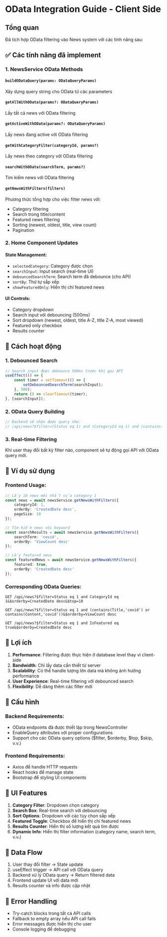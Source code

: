 # OData Integration Guide - Client Side

## Tổng quan

Đã tích hợp OData filtering vào News system với các tính năng sau:

## ✅ Các tính năng đã implement

### 1. **NewsService OData Methods**

#### `buildODataQuery(params: ODataQueryParams)`
Xây dựng query string cho OData từ các parameters

#### `getAllWithOData(params?: ODataQueryParams)`
Lấy tất cả news với OData filtering

#### `getActiveWithOData(params?: ODataQueryParams)`
Lấy news đang active với OData filtering

#### `getWithCategoryFilter(categoryId, params?)`
Lấy news theo category với OData filtering

#### `searchWithOData(searchTerm, params?)`
Tìm kiếm news với OData filtering

#### `getNewsWithFilters(filters)`
Phương thức tổng hợp cho việc filter news với:
- Category filtering
- Search trong title/content
- Featured news filtering
- Sorting (newest, oldest, title, view count)
- Pagination

### 2. **Home Component Updates**

#### State Management:
- `selectedCategory`: Category được chọn
- `searchInput`: Input search (real-time UI)
- `debouncedSearchTerm`: Search term đã debounce (cho API)
- `sortBy`: Thứ tự sắp xếp
- `showFeaturedOnly`: Hiển thị chỉ featured news

#### UI Controls:
- Category dropdown
- Search input với debouncing (500ms)
- Sort dropdown (newest, oldest, title A-Z, title Z-A, most viewed)
- Featured only checkbox
- Results counter

## 🚀 Cách hoạt động

### 1. **Debounced Search**
```typescript
// Search input được debounce 500ms trước khi gọi API
useEffect(() => {
    const timer = setTimeout(() => {
        setDebouncedSearchTerm(searchInput);
    }, 500);
    return () => clearTimeout(timer);
}, [searchInput]);
```

### 2. **OData Query Building**
```typescript
// Backend sẽ nhận được query như:
// /api/news?$filter=(Status eq 1) and (CategoryId eq 1) and (contains(Title,'keyword'))&$orderby=CreatedDate desc&$top=50
```

### 3. **Real-time Filtering**
Khi user thay đổi bất kỳ filter nào, component sẽ tự động gọi API với OData query mới.

## 📝 Ví dụ sử dụng

### Frontend Usage:
```typescript
// Lấy 10 news mới nhất của category 1
const news = await newsService.getNewsWithFilters({
    categoryId: 1,
    orderBy: 'CreatedDate desc',
    pageSize: 10
});

// Tìm kiếm news với keyword
const searchResults = await newsService.getNewsWithFilters({
    searchTerm: 'covid',
    orderBy: 'ViewCount desc'
});

// Lấy featured news
const featuredNews = await newsService.getNewsWithFilters({
    featured: true,
    orderBy: 'CreatedDate desc'
});
```

### Corresponding OData Queries:
```
GET /api/news?$filter=Status eq 1 and CategoryId eq 1&$orderby=CreatedDate desc&$top=10

GET /api/news?$filter=Status eq 1 and (contains(Title,'covid') or contains(Content,'covid'))&$orderby=ViewCount desc

GET /api/news?$filter=Status eq 1 and IsFeatured eq true&$orderby=CreatedDate desc
```

## 🎯 Lợi ích

1. **Performance**: Filtering được thực hiện ở database level thay vì client-side
2. **Bandwidth**: Chỉ lấy data cần thiết từ server
3. **Scalability**: Có thể handle lượng lớn data mà không ảnh hưởng performance
4. **User Experience**: Real-time filtering với debounced search
5. **Flexibility**: Dễ dàng thêm các filter mới

## 🔧 Cấu hình

### Backend Requirements:
- OData endpoints đã được thiết lập trong NewsController
- EnableQuery attributes với proper configurations
- Support cho các OData query options ($filter, $orderby, $top, $skip, v.v.)

### Frontend Requirements:
- Axios để handle HTTP requests
- React hooks để manage state
- Bootstrap để styling UI components

## 📱 UI Features

1. **Category Filter**: Dropdown chọn category
2. **Search Box**: Real-time search với debouncing
3. **Sort Options**: Dropdown với các tùy chọn sắp xếp
4. **Featured Toggle**: Checkbox để hiển thị chỉ featured news
5. **Results Counter**: Hiển thị số lượng kết quả tìm được
6. **Dynamic Info**: Hiển thị filter information (category name, search term, v.v.)

## 🔄 Data Flow

1. User thay đổi filter → State update
2. useEffect trigger → API call với OData query
3. Backend xử lý OData query → Return filtered data
4. Frontend update UI với data mới
5. Results counter và info được cập nhật

## 🐛 Error Handling

- Try-catch blocks trong tất cả API calls
- Fallback to empty array nếu API call fails
- Error messages được hiển thị cho user
- Console logging để debugging
